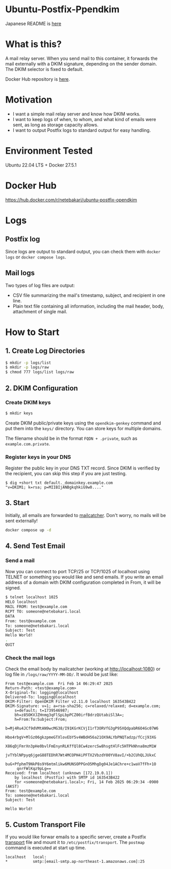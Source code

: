 # Ubuntu-Postfix-Ppendkim
Japanese README is [here](README_JP.md)

# What is this?
A mail relay server. When you send mail to this container, it forwards the mail externally with a DKIM signature, depending on the sender domain. The DKIM selector is fixed to default.

Docker Hub repository is [here](https://hub.docker.com/r/netebakari/ubuntu-postfix-opendkim).

# Motivation
* I want a simple mail relay server and know how DKIM works.
* I want to keep logs of when, to whom, and what kind of emails were sent, as long as storage capacity allows.
* I want to output Postfix logs to standard output for easy handling.

# Environment Tested
Ubuntu 22.04 LTS + Docker 27.5.1

# Docker Hub
https://hub.docker.com/r/netebakari/ubuntu-postfix-opendkim

# Logs
## Postfix log
Since logs are output to standard output, you can check them with `docker logs` or `docker compose logs`.

## Mail logs
Two types of log files are output:
* CSV file summarizing the mail's timestamp, subject, and recipient in one line.
* Plain text file containing all information, including the mail header, body, attachment of single mail.


# How to Start
## 1. Create Log Directories
```sh
$ mkdir -p logs/list
$ mkdir -p logs/raw
$ chmod 777 logs/list logs/raw
```

## 2. DKIM Configuration
### Create DKIM keys
```sh
$ mkdir keys
```

Create DKIM public/private keys using the `opendkim-genkey` command and put them into the `keys/` directory. You can store keys for multiple domains.

The filename should be in the format `FQDN + .private`, such as `example.com.private`.

### Register keys in your DNS
Register the public key in your DNS TXT record. Since DKIM is verified by the recipient, you can skip this step if you are just testing.

```
$ dig +short txt default._domainkey.example.com
"v=DKIM1; k=rsa; p=MIIBIjANBgkqhkiG9w0...."
```

## 3. Start
Initially, all emails are forwarded to [mailcatcher](https://hub.docker.com/r/schickling/mailcatcher/). Don't worry, no mails will be sent externally!

```sh
docker compose up -d
```

## 4. Send Test Email
### Send a mail
Now you can connect to port TCP/25 or TCP/1025 of localhost using TELNET or something you would like and send emails. If you write an email address of a domain with DKIM configuration completed in From, it will be signed.

```sh
$ telnet localhost 1025
HELO localhost
MAIL FROM: test@example.com
RCPT TO: someone@netebakari.local
DATA
From: test@example.com
To: someone@netebakari.local
Subject: Test
Hello World!
.
QUIT
```

### Check the mail logs
Check the email body by mailcatcher (working at [http://localhost:1080](http://localhost:1080)) or log file in `/logs/raw/YYYY-MM-DD/`. It would be just like:

```
From test@example.com  Fri Feb 14 06:29:47 2025
Return-Path: <test@example.com>
X-Original-To: logging@localhost
Delivered-To: logging@localhost
DKIM-Filter: OpenDKIM Filter v2.11.0 localhost 163543B422
DKIM-Signature: v=1; a=rsa-sha256; c=relaxed/relaxed; d=example.com;
    s=default; t=1739546987;
    bh=z85OKVJZHnmg3qFlSpLbpPCZ00irfBdrzQUtabiSl3A=;
    h=From:To:Subject:From;
    b=Mj4Ru4JCf9dVMtAN9wcMG38/I91KGrKCVjI1rT3ORVfG3gP95XQdpabR6O4Gc07W6
     Hbo4rbgV+MlGz06gkzpmeGTXlovEbY5v4WBdH56a21OX9ALYbPNQTadzp/fCcj93XG
     X86qDjFmrXn3pHe0bvlFmEnynRLKffQl8Cw4zercSw8hsgtHlFc5HTPkNhna8mzM1W
     jvTYblNPpyq6jgeG88TEDhR7Wt4MCOPH4iPFTX2VbzdY00YV8avI/+b2CUhQLJUkxC
     buG+PfphmT9NkP8s9Y6mtmlikw6MUNSOPPGnO5MhgDg04Je1AChre+c1waV7fFh+1O
     qnrFWlKqz9pLg==
Received: from localhost (unknown [172.19.0.1])
    by localhost (Postfix) with SMTP id 163543B422
    for <someone@netebakari.local>; Fri, 14 Feb 2025 06:29:34 -0900 (AKST)
From: test@example.com
To: someone@netebakari.local
Subject: Test

Hello World!
```

## 5. Custom Transport File
If you would like forwar emails to a specific server, create a Postfix [transport](https://www.postfix.org/transport.5.html)⁠ file and mount it to `/etc/postfix/transport`. The `postmap` command is executed at start up time.

```
localhost   local:
*           smtp:[email-smtp.ap-northeast-1.amazonaws.com]:25
```
